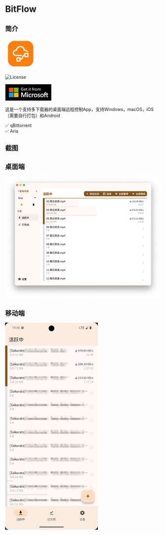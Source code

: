 # BitFlow

## 简介

<img src="icon/icon.png" width="100px">

![License](https://img.shields.io/badge/License-MIT-dark_green)

<a href="https://apps.microsoft.com/store/detail/9NP0MGSLL0ZF?cid=DevShareMCLPCS"><img src="demo/ms_badge.svg" width="150px"></a>

这是一个支持多下载器的桌面端远程控制App，支持Windows，macOS，iOS（需要自行打包）和Android

✅ qBittorrent  
✅ Aria

## 截图

## 桌面端

![desktop](demo/demo1.png)

## 移动端

<img src="demo/demo2.png" alt="demo2.jpg" width="300px" />